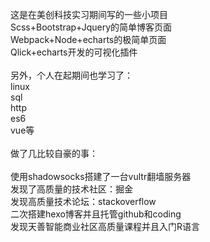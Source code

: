 这是在美创科技实习期间写的一些小项目
<br>
Scss+Bootstrap+Jquery的简单博客页面<br>
Webpack+Node+echarts的极简单页面<br>
Qlick+echarts开发的可视化插件<br>
<br>
另外，个人在起期间也学习了：
<br>
linux<br>
sql<br>
http<br>
es6<br>
vue等<br>
<br>
做了几比较自豪的事：<br>
<br>
使用shadowsocks搭建了一台vultr翻墙服务器<br>
发现了高质量的技术社区：掘金<br>
发现高质量技术论坛：stackoverflow<br>
二次搭建hexo博客并且托管github和coding<br>
发现天善智能商业社区高质量课程并且入门R语言<br>
